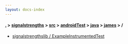 ```yaml
---
layout: docs-index
---
```

#### [.](./../../../../../index) > [signalstrengths](./../../../../index) > [src](./../../../index) > [androidTest](./../../index) > [java](./../index) > [james](./index) > **/**

- [signalstrengthslib / ExampleInstrumentedTest](signalstrengthslib/ExampleInstrumentedTest)
